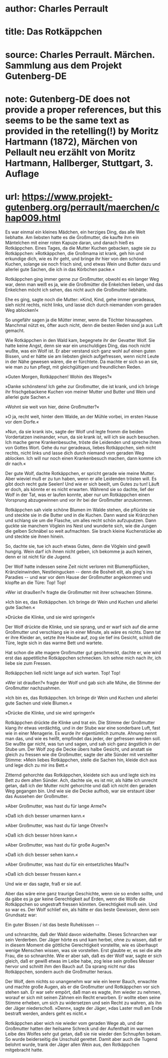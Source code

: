 # author: Charles Perrault
# title: Das Rotkäppchen
# source: Charles Perrault. Märchen. Sammlung aus dem Projekt Gutenberg-DE
# note: Gutenberg-DE does not provide a proper references, but this seems to be the same text as provided in the retelling(!) by Moritz Hartmann (1872), Märchen von Pellault neu erzählt von Moritz Hartmann, Hallberger, Stuttgart, 3. Auflage
# url: https://www.projekt-gutenberg.org/perrault/maerchen/chap009.html

Es war einmal ein kleines Mädchen, ein herziges Ding, das alle Welt
liebhatte. Am liebsten hatte es die Großmutter, die kaufte ihm ein
Mäntelchen mit einer roten Kapuze daran, und danach hieß es Rotkäppchen.
Eines Tages, da die Mutter Kuchen gebacken, sagte sie zu Rotkäppchen:
»Rotkäppchen, die Großmama ist krank, geh hin und erkundige dich, wie es
ihr geht, und bringe ihr hier von den schönen Kuchen, solange sie noch
frisch sind, und etwas Wein und Butter dazu und allerlei gute Sachen,
die ich in das Körbchen packe.«

Rotkäppchen ging immer gerne zur Großmutter, obwohl es ein langer Weg
war, denn man weiß es ja, wie die Großmütter die Enkelchen lieben, und
das Enkelchen möcht ich sehen, das nicht auch die Großmutter liebhätte.

Ehe es ging, sagte noch die Mutter: »Kind, Kind, gehe immer geradeaus,
sieh nicht rechts, nicht links, und lasse dich durch niemanden vom
geraden Weg ablocken!«

So ungefähr sagen ja die Mütter immer, wenn die Töchter hinausgehen.
Manchmal nützt es, öfter auch nicht, denn die besten Reden sind ja aus
Luft gemacht.

Wie Rotkäppchen in den Wald kam, begegnete ihr der Gevatter Wolf. Sie
hatte keine Angst, denn sie war ein unschuldiges Ding, das noch nicht
wußte, was ein Wolf ist. Er aber verstand sich ganz wohl auf einen guten
Bissen, und er hätte sie am liebsten gleich aufgefressen, wenn nicht
Leute in der Nähe gewesen wären, die er fürchtete. Da machte er sich so
an sie, wie man zu tun pflegt, mit gleichgültigen und freundlichen
Reden.

»Guten Morgen, Rotkäppchen! Wohin des Weges?«

»Danke schönstens! Ich gehe zur Großmutter, die ist krank, und ich
bringe ihr frischgebackene Kuchen von meiner Mutter und Butter und Wein
und allerlei gute Sachen.«

»Wohnt sie weit von hier, deine Großmutter?«

»O ja, recht weit, hinter dem Walde, an der Mühle vorbei, im ersten
Hause vor dem Dorfe.«

»Nun, da sie krank ist«, sagte der Wolf und legte fromm die beiden
Vordertatzen ineinander, »nun, da sie krank ist, will ich sie auch
besuchen. Ich mache gerne Krankenbesuche, tröste die Leidenden und
spreche ihnen von Gottes Wort. Gehe du nur geradeaus, liebes
Rotkäppchen, sieh nicht rechts, nicht links und lasse dich durch niemand
vom geraden Weg ablocken. Ich will nur noch einen Krankenbesuch machen,
dann komme ich dir nach.«

Der gute Wolf, dachte Rotkäppchen, er spricht gerade wie meine Mutter.
Aber wieviel muß er zu tun haben, wenn er alle Leidenden trösten will.
Es gibt doch recht gute Seelen! Und wie er sich beeilt, um Gutes zu tun!
Läuft er doch, als könnte er es nicht erwarten. Während sie so dachte,
lief der Wolf in der Tat, was er laufen konnte, aber nur um Rotkäppchen
einen Vorsprung abzugewinnen und vor ihr bei der Großmutter anzukommen.

Rotkäppchen sah viele schöne Blumen im Walde stehen, die pflückte sie
und steckte sie in die Butter und in die Kuchen. Dann wand sie Kränzchen
und schlang sie um die Flasche, um alles recht schön aufzuputzen. Dann
guckte sie manchem Vöglein ins Nest und wunderte sich, wie die Jungen
die gelben Schnäbel so weit aufmachten. Sie brach kleine Kuchenstücke ab
und steckte sie ihnen hinein.

So, dachte sie, tue ich auch etwas Gutes, denn die Vöglein sind gewiß
hungrig. Wein darf ich ihnen nicht geben, ich bekomme ja auch keinen,
denn er ist nicht für die Jugend.

Der Wolf hatte indessen seine Zeit nicht verloren mit Blumenpflücken,
Kränzleinwinden, Nestleingucken -- denn die Bosheit eilt, als ging\'s
ins Paradies -- und war vor dem Hause der Großmutter angekommen und
klopfte an die Türe: Top! Top!

»Wer ist draußen?« fragte die Großmutter mit ihrer schwachen Stimme.

»Ich bin es, das Rotkäppchen. Ich bringe dir Wein und Kuchen und
allerlei gute Sachen.«

»Drücke die Klinke, und sie wird springen!«

Der Wolf drückte die Klinke, und sie sprang, und er warf sich auf die
arme Großmutter und verschlang sie in einer Minute, als wäre es nichts.
Dann tat er ihre Kleider an, setzte ihre Haube auf, zog sie tief ins
Gesicht, schloß die Türe, legte sich in das warme Bett und wartete.

Hat schon die alte magere Großmutter gut geschmeckt, dachte er, wie wird
erst das appetitliche Rotkäppchen schmecken. Ich sehne mich nach ihr,
ich liebe sie zum Fressen.

Rotkäppchen ließ nicht lange auf sich warten. Top! Top!

»Wer ist draußen?« fragte der Wolf und gab sich alle Mühe, die Stimme
der Großmutter nachzuahmen.

»Ich bin es, das Rotkäppchen. Ich bringe dir Wein und Kuchen und
allerlei gute Sachen und viele Blumen.«

»Drücke die Klinke, und sie wird springen!«

Rotkäppchen drückte die Klinke und trat ein. Die Stimme der Großmutter
klang ihr etwas verdächtig, und in der Stube war eine sonderbare Luft,
fast wie in einer Menagerie. Es wurde ihr eigentümlich zumute. Ahnung
nennt man das, und wie es heißt, empfindet das jeder, der gefressen
werden soll. Sie wußte gar nicht, was tun und sagen, und sah sich ganz
ängstlich in der Stube um. Der Wolf zog die Decke übers halbe Gesicht,
und anstatt sie gleich zu fressen wie die Großmutter, sagte der alte
Sünder mit verstellter Stimme: »Mein liebes Rotkäppchen, stelle die
Sachen hin, kleide dich aus und lege dich zu mir ins Bett.«

Zitternd gehorchte das Rotkäppchen, kleidete sich aus und legte sich ins
Bett zu dem alten Sünder. Ach, dachte sie, es ist mir, als hätte ich
unrecht getan, daß ich der Mutter nicht gehorchte und daß ich nicht den
geraden Weg gegangen bin. Und wie sie die Decke aufhob, war sie erstaunt
über das Aussehen der Großmutter.

»Aber Großmutter, was hast du für lange Arme?«

»Daß ich dich besser umarmen kann.«

»Aber Großmutter, was hast du für lange Ohren?«

»Daß ich dich besser hören kann.«

»Aber Großmutter, was hast du für große Augen?«

»Daß ich dich besser sehen kann.«

»Aber Großmutter, was hast du für ein entsetzliches Maul?«

»Daß ich dich besser fressen kann.«

Und wie er das sagte, fraß er sie auf.

Aber das wäre eine ganz traurige Geschichte, wenn sie so enden sollte,
und da gäbe es ja gar keine Gerechtigkeit auf Erden, wenn die Wölfe die
Rotkäppchen so ungestraft fressen könnten. Gerechtigkeit muß sein. Und
so war es. Der Wolf schlief ein, als hätte er das beste Gewissen, denn
sein Grundsatz war:

Ein guter Bissen /
ist das beste Ruhekissen --

und schnarchte, daß der Wald davon widerhallte. Dieses Schnarchen war
sein Verderben. Der Jäger hörte es und kam herbei, ohne zu wissen, daß
er in diesem Moment die göttliche Gerechtigkeit vorstellte, wie es
überhaupt wenige Menschen wissen, was sie vorstellen. Erst glaubte er,
es sei die alte Frau, die so schnarchte. Wie er aber sah, daß es der
Wolf war, sagte er sich gleich, daß er gewiß etwas im Leibe habe, zog
leise sein großes Messer hervor und schnitt ihm den Bauch auf. Da sprang
nicht nur das Rotkäppchen, sondern auch die Großmutter heraus.

Der Wolf, dem nichts so unangenehm war wie ein leerer Bauch, erwachte
und machte große Augen, als er die Großmutter und Rotkäppchen vor sich
stehen sah. Er war sehr empört, daß man es wagte, ihm wieder zu nehmen,
worauf er sich mit seinen Zähnen ein Recht erworben. Er wollte eben
seine Stimme erheben, um sich zu widersetzen und sein Recht zu wahren,
als ihn der Jäger niederschoß. »Denn«, sagte der Jäger, »das Laster muß
am Ende bestraft werden, anders geht es nicht.«

Rotkäppchen aber wich nie wieder vom geraden Wege ab, und der Großmutter
hatten der heilsame Schreck und der Aufenthalt im warmen Leibe des
Wolfes sehr gut getan, daß sie nie wieder den Schnupfen bekam. So wurde
beiderseitig die Unschuld gerettet. Damit aber auch die Tugend belohnt
wurde, trank der Jäger allen Wein aus, den Rotkäppchen mitgebracht
hatte.